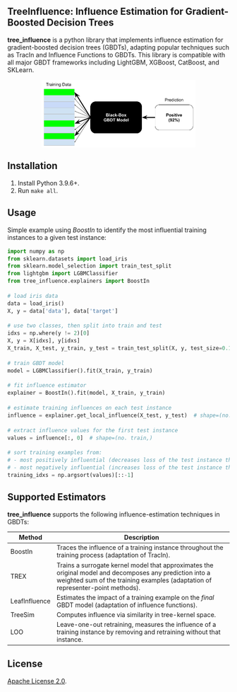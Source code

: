TreeInfluence: Influence Estimation for Gradient-Boosted Decision Trees
---
**tree_influence** is a python library that implements influence estimation for gradient-boosted decision trees (GBDTs), adapting popular techniques such as TracIn and Influence Functions to GBDTs. This library is compatible with all major GBDT frameworks including LightGBM, XGBoost, CatBoost, and SKLearn.

<p align="center">
	<img align="center" src="images/illustration.png" alt="illustration", width="350">
</p>

Installation
---
1. Install Python 3.9.6+.
2. Run `make all`.

<!--```shell
pip install tree_influence
```-->

Usage
---
Simple example using *BoostIn* to identify the most influential training instances to a given test instance:

```python
import numpy as np
from sklearn.datasets import load_iris
from sklearn.model_selection import train_test_split
from lightgbm import LGBMClassifier
from tree_influence.explainers import BoostIn

# load iris data
data = load_iris()
X, y = data['data'], data['target']

# use two classes, then split into train and test
idxs = np.where(y != 2)[0]
X, y = X[idxs], y[idxs]
X_train, X_test, y_train, y_test = train_test_split(X, y, test_size=0.1, random_state=1)

# train GBDT model
model = LGBMClassifier().fit(X_train, y_train)

# fit influence estimator
explainer = BoostIn().fit(model, X_train, y_train)

# estimate training influences on each test instance
influence = explainer.get_local_influence(X_test, y_test)  # shape=(no. train, no. test)

# extract influence values for the first test instance
values = influence[:, 0]  # shape=(no. train,)

# sort training examples from:
# - most positively influential (decreases loss of the test instance the most), to
# - most negatively influential (increases loss of the test instance the most)
training_idxs = np.argsort(values)[::-1]
```

Supported Estimators
---
**tree_influence** supports the following influence-estimation techniques in GBDTs:

| Method | Description |
| -------| ----------- |
| BoostIn | Traces the influence of a training instance throughout the training process (adaptation of TracIn). |
| TREX | Trains a surrogate kernel model that approximates the original model and decomposes any prediction into a weighted sum of the training examples (adaptation of representer-point methods). |
| LeafInfluence | Estimates the impact of a training example on the *final* GBDT model (adaptation of influence functions). |
| TreeSim | Computes influence via similarity in tree-kernel space. |
| LOO | Leave-one-out retraining, measures the influence of a training instance by removing and retraining without that instance.

License
---
[Apache License 2.0]().

<!--Reference
---
Brophy, Hammoudeh, and Lowd. [Adapting and Evaluating Influence-Estimation Methods for Gradient-Boosted Decision Trees](). arXiv 2022.

```
```-->